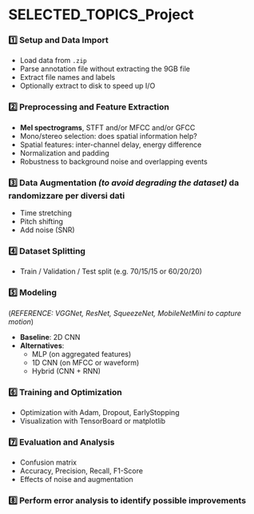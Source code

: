 
# SELECTED_TOPICS_Project

### 1️⃣ Setup and Data Import
- Load data from `.zip`
- Parse annotation file without extracting the 9GB file 
- Extract file names and labels
- Optionally extract to disk to speed up I/O

### 2️⃣ Preprocessing and Feature Extraction
- **Mel spectrograms**, STFT and/or MFCC and/or GFCC
- Mono/stereo selection: does spatial information help?
- Spatial features: inter-channel delay, energy difference
- Normalization and padding
- Robustness to background noise and overlapping events

### 3️⃣ Data Augmentation *(to avoid degrading the dataset)* da randomizzare per diversi dati
- Time stretching
- Pitch shifting
- Add noise (SNR)

### 4️⃣ Dataset Splitting
- Train / Validation / Test split (e.g. 70/15/15 or 60/20/20)

### 5️⃣ Modeling  
(*REFERENCE: VGGNet, ResNet, SqueezeNet, MobileNetMini to capture motion*)
- **Baseline**: 2D CNN  
- **Alternatives**:
  - MLP (on aggregated features)  
  - 1D CNN (on MFCC or waveform)  
  - Hybrid (CNN + RNN)

### 6️⃣ Training and Optimization
- Optimization with Adam, Dropout, EarlyStopping
- Visualization with TensorBoard or matplotlib

### 7️⃣ Evaluation and Analysis
- Confusion matrix
- Accuracy, Precision, Recall, F1-Score
- Effects of noise and augmentation

### 8️⃣ Perform error analysis to identify possible improvements
